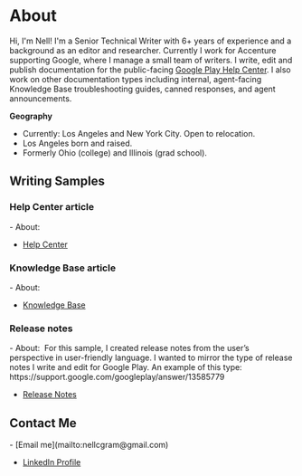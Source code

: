# About
Hi, I'm Nell! I'm a Senior Technical Writer with 6+ years of experience and a background as an editor and researcher. Currently I work for Accenture supporting Google, where I manage a small team of writers. I write, edit and publish documentation for the public-facing [Google Play Help Center](https://support.google.com/googleplay/?hl=en#topic=3364260). I also work on other documentation types including internal, agent-facing Knowledge Base troubleshooting guides, canned responses, and agent announcements. 

<b>Geography</b>
- Currently: Los Angeles and New York City. Open to relocation.
- Los Angeles born and raised.
- Formerly Ohio (college) and Illinois (grad school).

<H2>Writing Samples</H2>

<h3>Help Center article</h3>
- About: 

- <a href="https://github.com/nellcgram/nellcgram.github.io/blob/main/Help%20Center%20article%20%5BGram%20Sample%5D.pdf" target="_blank">Help Center</a>

<h3>Knowledge Base article</h3>
- About: 

- <a href="https://github.com/nellcgram/nellcgram.github.io/blob/main/Knowledge%20Base%20article%20%5BGram%20Sample%5D.pdf" target="_blank">Knowledge Base</a>

<h3>Release notes</h3>
- About:  For this sample, I created release notes from the user’s perspective in user-friendly language. I wanted to mirror the type of release notes I write and edit for Google Play. An example of this type: https://support.google.com/googleplay/answer/13585779

- <a href="https://github.com/nellcgram/nellcgram.github.io/blob/main/Release%20Notes%20eReader%20App%20%5BGram%20Sample%5D.pdf" target="_blank">Release Notes</a>

<H2> Contact Me</H2>
- [Email me](mailto:nellcgram@gmail.com)

- <a href="https://www.linkedin.com/in/nellgram" target="_blank">LinkedIn Profile</a>
